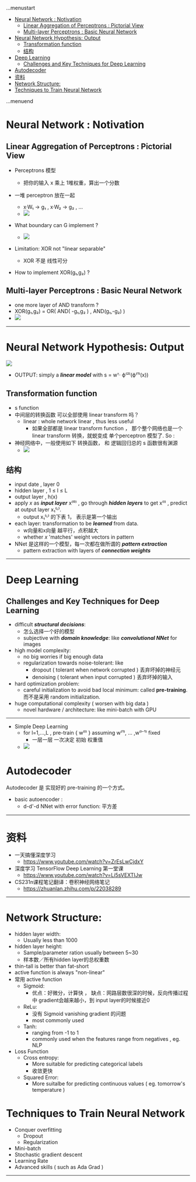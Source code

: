 ...menustart

- [Neural Network : Notivation](#5974f31b4017afa6df21ffb9b31e2666)
    - [Linear Aggregation of Perceptrons : Pictorial View](#38ccc56b9a6fc2fd501fcc0bd27a0b45)
    - [Multi-layer Perceptrons : Basic Neural Network](#57bc3e3d04ba0a7c8184820673a233ed)
- [Neural Network Hypothesis: Output](#6e543476b9761e3e5988cfc245333417)
    - [Transformation function](#ad0de27f8c1618cd8eb6d8738e12ab57)
    - [结构](#8a95a6d10dea403031ff71630d469a27)
- [Deep Learning](#6a68b6412b3d8a605c374d3c59e02694)
    - [Challenges and Key Techniques for Deep Learning](#4e961821374743cc679d4351f5717263)
- [Autodecoder](#9703d584c6cdcaf305edeb3f0567cd9e)
- [资料](#447564e4e2b0171973515a26650e66a2)
- [Network Structure:](#43751e4eda3557fca7ab0f1b99c3e6c7)
- [Techniques to Train Neural Network](#20c649642589dd245bfa69669261e277)

...menuend


<h2 id="5974f31b4017afa6df21ffb9b31e2666"></h2>


# Neural Network : Notivation

<h2 id="38ccc56b9a6fc2fd501fcc0bd27a0b45"></h2>


## Linear Aggregation of Perceptrons : Pictorial View 

- Perceptrons 模型
    - 把你的输入 x 乘上 1堆权重，算出一个分数 
- 一堆 perceptron 放在一起
    - x·W₁ -> g₁ , x·W₂ -> g₂ , ...
    - ![](../imgs/TU_ml_perceptron_model.png)

- What boundary can G implement ?
    - ![](../imgs/TU_ml_mulitple_layer_perceptron.png)
- Limitation: XOR not "linear separable"  
    - XOR 不是 线性可分
- How to implement XOR(g₁,g₂) ?

<h2 id="57bc3e3d04ba0a7c8184820673a233ed"></h2>


## Multi-layer Perceptrons : Basic Neural Network

- one more layer of AND transform ?
- XOR(g₁,g₂) = OR( AND( -g₁,g₂ ) , AND(g₁,-g₂) )
- ![](../imgs/TU_ml_aggressive_perceptron_model.png)

---


<h2 id="6e543476b9761e3e5988cfc245333417"></h2>


# Neural Network Hypothesis: Output

![](../imgs/TU_ml_nn_output.png)

- OUTPUT: simply a ***linear model*** with s = wᵀ· ϕ⁽²⁾(ϕ⁽¹⁾(x)) 

<h2 id="ad0de27f8c1618cd8eb6d8738e12ab57"></h2>


## Transformation function

- s function
- 中间层的转换函数 可以全部使用 linear transform 吗？
    - linear : whole network linear , thus less useful
        - 如果全部都是 linear transform function ， 那个整个网络也是一个 linear transform 转换，就蜕变成 单个perceptron 模型了. So :
- 神经网络中，一般使用如下 转换函数， 和 逻辑回归总的 s 函数很有渊源
    - ![](../imgs/TU_ml_h_function_inNN.png)

<h2 id="8a95a6d10dea403031ff71630d469a27"></h2>


## 结构

- input date , layer 0
- hidden layer , 1 ≤ l ≤ L 
- output layer , h(x)
- apply *x* as ***input layer*** x⁽⁰⁾ , go through ***hidden layers*** to get x⁽ˡ⁾ , predict at output layer x₁⁽ᴸ⁾.
    - output x₁⁽ᴸ⁾ 的下表 1， 表示是第一个输出
- each layer: transformation to be ***learned*** from data.
    - w向量和x向量 越平行，点积越大
    - whether *x* 'matches' weight vectors in pattern
- NNet 是这样的一个模型，每一次都在做所谓的  ***pattern extraction***
    - pattern extraction with layers of ***connection weights***

---

<h2 id="6a68b6412b3d8a605c374d3c59e02694"></h2>


# Deep Learning

<h2 id="4e961821374743cc679d4351f5717263"></h2>


## Challenges and Key Techniques for Deep Learning

- difficult ***structural decisions***:
    - 怎么选择一个好的模型
    - subjective with ***domain knowledge***: like ***convolutional NNet*** for images
- high model complexity:
    - no big worries if big enough data
    - regularization towards noise-tolerant: like
        - dropout ( tolerant when network corrupted ) 丢弃坏掉的神经元
        - denoising ( tolerant when input corrupted ) 丢弃坏掉的输入
- hard optimization problem:
    - careful initialization to avoid bad local minimum: called **pre-training**. 而不是采用 random initialization.
- huge computational complexity ( worsen with big data )
    - novel hardware / architecture: like mini-batch with GPU

---

- Simple Deep Learning
    - for l=1,...,L , pre-train { w⁽ˡ⁾ } assuming w⁽¹⁾, ... ,w⁽ˡ⁻¹⁾ fixed
        - 一层一层 一次决定  初始 权重值
    - ![](../imgs/TU_ml_dl_weight_init.png)
 
<h2 id="9703d584c6cdcaf305edeb3f0567cd9e"></h2>


# Autodecoder

Autodecoder 是 实现好的 pre-training 的一个方式。

- basic autoencoder :
    - d-d'-d NNet with error function: 平方差



---

<h2 id="447564e4e2b0171973515a26650e66a2"></h2>


# 资料

- 一天搞懂深度学习
    - https://www.youtube.com/watch?v=ZrEsLwCjdxY
- 深度学习 TensorFlow Deep Learning 第一堂课
    - https://www.youtube.com/watch?v=Li5sVEXTIJw
- CS231n课程笔记翻译：卷积神经网络笔记
    - https://zhuanlan.zhihu.com/p/22038289
---

<h2 id="43751e4eda3557fca7ab0f1b99c3e6c7"></h2>


# Network Structure: 
 
- hidden layer width:
    - Usually less than 1000
- hidden layer height:
    - Sample/parameter ration usually between 5~30
    - 样本数／所有hidden layer的总权重数
- thin-tall is better than fat-short
- active function is always "non-linear"
- 常用 active function
    - Sigmoid: 
        - 优点：好微分，计算快 ， 缺点：网路层数很深的时候，反向传播过程中 gradient会越来越小，到 input layer的时候接近0
    - ReLu: 
        - 没有 Sigmoid  vanishing gradient 的问题
        - most commonly used
    - Tanh: 
        - ranging from -1 to 1
        - commonly used when the features range from negatives , eg. NLP
- Loss Function
    - Cross entropy:
        - More suitable for predicting categorical labels
        - 收敛更快
    - Squared Error:
        - More suitalbe for predicting continuous values ( eg. tomorrow's temperature )
 
<h2 id="20c649642589dd245bfa69669261e277"></h2>


# Techniques to Train Neural Network 

- Conquer overfitting
    - Dropout
    - Regularization
- Mini-batch
- Stochastic gradient descent
- Learning Rate
- Advanced skills ( such as Ada Grad )



 


---



